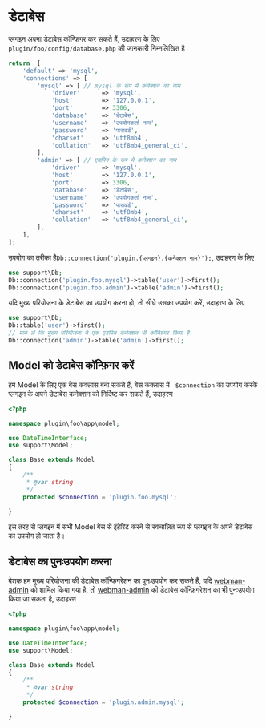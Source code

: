 # डेटाबेस
प्लगइन अपना डेटाबेस कॉन्फ़िगर कर सकते हैं, उदाहरण के लिए `plugin/foo/config/database.php` की जानकारी निम्नलिखित है
```php
return  [
    'default' => 'mysql',
    'connections' => [
        'mysql' => [ // mysql के रूप में कनेक्शन का नाम
            'driver'      => 'mysql',
            'host'        => '127.0.0.1',
            'port'        => 3306,
            'database'    => 'डेटाबेस',
            'username'    => 'उपयोगकर्ता नाम',
            'password'    => 'पासवर्ड',
            'charset'     => 'utf8mb4',
            'collation'   => 'utf8mb4_general_ci',
        ],
        'admin' => [ // एडमिन के रूप में कनेक्शन का नाम
            'driver'      => 'mysql',
            'host'        => '127.0.0.1',
            'port'        => 3306,
            'database'    => 'डेटाबेस',
            'username'    => 'उपयोगकर्ता नाम',
            'password'    => 'पासवर्ड',
            'charset'     => 'utf8mb4',
            'collation'   => 'utf8mb4_general_ci',
        ],
    ],
];
```
उपयोग का तरीका है`Db::connection('plugin.{प्लगइन}.{कनेक्शन नाम}');`, उदाहरण के लिए
```php
use support\Db;
Db::connection('plugin.foo.mysql')->table('user')->first();
Db::connection('plugin.foo.admin')->table('admin')->first();
```

यदि मुख्य परियोजना के डेटाबेस का उपयोग करना हो, तो सीधे उसका उपयोग करें, उदाहरण के लिए
```php
use support\Db;
Db::table('user')->first();
// मान लें कि मुख्य परियोजना ने एक एडमिन कनेक्शन भी कॉन्फ़िगर किया है
Db::connection('admin')->table('admin')->first();
```

## Model को डेटाबेस कॉन्फ़िगर करें

हम Model के लिए एक बेस कक्लास बना सकते हैं, बेस कक्लास में ` $connection` का उपयोग करके प्लगइन के अपने डेटाबेस कनेक्शन को निर्दिष्ट कर सकते हैं, उदाहरण

```php
<?php

namespace plugin\foo\app\model;

use DateTimeInterface;
use support\Model;

class Base extends Model
{
    /**
     * @var string
     */
    protected $connection = 'plugin.foo.mysql';

}
```

इस तरह से प्लगइन में सभी Model बेस से इंहेरिट करने से स्वचालित रूप से प्लगइन के अपने डेटाबेस का उपयोग हो जाता है।

## डेटाबेस का पुनःउपयोग करना

बेशक हम मुख्य परियोजना की डेटाबेस कॉन्फिगरेशन का पुनःउपयोग कर सकते हैं, यदि [webman-admin](https://www.workerman.net/plugin/82) को शामिल किया गया है, तो [webman-admin](https://www.workerman.net/plugin/82) की डेटाबेस कॉन्फ़िगरेशन का भी पुनःउपयोग किया जा सकता है, उदाहरण

```php
<?php

namespace plugin\foo\app\model;

use DateTimeInterface;
use support\Model;

class Base extends Model
{
    /**
     * @var string
     */
    protected $connection = 'plugin.admin.mysql';

}
```
